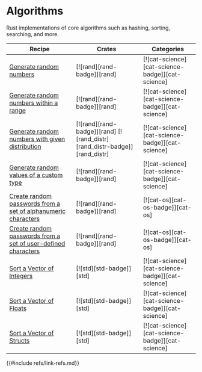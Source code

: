 # Algorithms

Rust implementations of core algorithms such as hashing, sorting, searching, and more.

| Recipe | Crates | Categories |
|--------|--------|------------|
| [Generate random numbers][ex-rand] | [![rand][rand-badge]][rand] | [![cat-science][cat-science-badge]][cat-science] |
| [Generate random numbers within a range][ex-rand-range] | [![rand][rand-badge]][rand] | [![cat-science][cat-science-badge]][cat-science] |
| [Generate random numbers with given distribution][ex-rand-dist] | [![rand][rand-badge]][rand]  [![rand_distr][rand_distr-badge]][rand_distr] | [![cat-science][cat-science-badge]][cat-science] |
| [Generate random values of a custom type][ex-rand-custom] | [![rand][rand-badge]][rand] | [![cat-science][cat-science-badge]][cat-science] |
| [Create random passwords from a set of alphanumeric characters][ex-rand-passwd] | [![rand][rand-badge]][rand] | [![cat-os][cat-os-badge]][cat-os] |
| [Create random passwords from a set of user-defined characters][ex-rand-choose] | [![rand][rand-badge]][rand] | [![cat-os][cat-os-badge]][cat-os] |
| [Sort a Vector of Integers][ex-sort-integers] | [![std][std-badge]][std] | [![cat-science][cat-science-badge]][cat-science] |
| [Sort a Vector of Floats][ex-sort-floats] | [![std][std-badge]][std] | [![cat-science][cat-science-badge]][cat-science] |
| [Sort a Vector of Structs][ex-sort-structs] | [![std][std-badge]][std] | [![cat-science][cat-science-badge]][cat-science] |

[ex-rand]: algorithms/randomness.md#generate-random-numbers
[ex-rand-range]: algorithms/randomness.md#generate-random-numbers-within-a-range
[ex-rand-dist]: algorithms/randomness.md#generate-random-numbers-with-given-distribution
[ex-rand-custom]: algorithms/randomness.md#generate-random-values-of-a-custom-type
[ex-rand-passwd]: algorithms/randomness.md#create-random-passwords-from-a-set-of-alphanumeric-characters
[ex-rand-choose]: algorithms/randomness.md#create-random-passwords-from-a-set-of-user-defined-characters
[ex-sort-integers]: algorithms/sorting.md#sort-a-vector-of-integers
[ex-sort-floats]: algorithms/sorting.md#sort-a-vector-of-floats
[ex-sort-structs]: algorithms/sorting.md#sort-a-vector-of-structs
{{#include refs/link-refs.md}}
